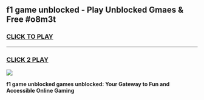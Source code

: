 
## f1 game unblocked - Play Unblocked Gmaes & Free #o8m3t
<h3>
<a href="https://news.freeplayer.one?title=f1_game_unblocked&ref=03M">CLICK TO PLAY</a></h3>
<hr>

<h3>
<a href="https://news.freeplayer.one?title=f1_game_unblocked&ref=03M">CLICK 2 PLAY</a>
  
</h3>

<a href="https://news.freeplayer.one?title=f1_game_unblocked&ref=03M"><img src="https://clearcache.store/games.png"></a>


**f1 game unblocked games unblocked: Your Gateway to Fun and Accessible Online Gaming**
